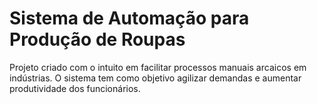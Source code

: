# Sistema de Automação para Produção de Roupas
<p>Projeto criado com o intuito em facilitar processos manuais arcaicos em indústrias. 
  O sistema tem como objetivo agilizar demandas e aumentar produtividade dos funcionários. </p>
